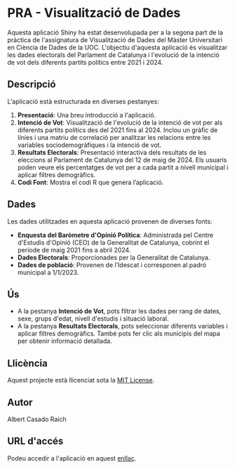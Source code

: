 # PRA - Visualització de Dades

Aquesta aplicació Shiny ha estat desenvolupada per a la segona part de la pràctica de l'assignatura de Visualització de Dades del Màster Universitari en Ciència de Dades de la UOC. L'objectiu d'aquesta aplicació és visualitzar les dades electorals del Parlament de Catalunya i l'evolució de la intenció de vot dels diferents partits polítics entre 2021 i 2024.

## Descripció

L'aplicació està estructurada en diverses pestanyes:

1. **Presentació**: Una breu introducció a l'aplicació.
2. **Intenció de Vot**: Visualització de l'evolució de la intenció de vot per als diferents partits polítics des del 2021 fins al 2024. Inclou un gràfic de línies i una matriu de correlació per analitzar les relacions entre les variables sociodemogràfiques i la intenció de vot.
3. **Resultats Electorals**: Presentació interactiva dels resultats de les eleccions al Parlament de Catalunya del 12 de maig de 2024. Els usuaris poden veure els percentatges de vot per a cada partit a nivell municipal i aplicar filtres demogràfics.
4. **Codi Font**: Mostra el codi R que genera l’aplicació.

## Dades

Les dades utilitzades en aquesta aplicació provenen de diverses fonts:

- **Enquesta del Baròmetre d'Opinió Política**: Administrada pel Centre d'Estudis d'Opinió (CEO) de la Generalitat de Catalunya, cobrint el període de maig 2021 fins a abril 2024.
- **Dades Electorals**: Proporcionades per la Generalitat de Catalunya.
- **Dades de població**: Provenen de l’Idescat i corresponen al padró municipal a 1/1/2023.

## Ús

- A la pestanya **Intenció de Vot**, pots filtrar les dades per rang de dates, sexe, grups d'edat, nivell d'estudis i situació laboral.
- A la pestanya **Resultats Electorals**, pots seleccionar diferents variables i aplicar filtres demogràfics. També pots fer clic als municipis del mapa per obtenir informació detallada.

## Llicència

Aquest projecte està llicenciat sota la [MIT License](LICENSE).

## Autor

Albert Casado Raich

## URL d'accés

Podeu accedir a l'aplicació en aquest [enllaç](https://acasadoraich.shinyapps.io/PRA2/).
